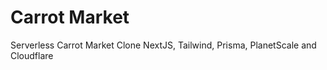 # Carrot Market

Serverless Carrot Market Clone NextJS, Tailwind, Prisma, PlanetScale and Cloudflare

